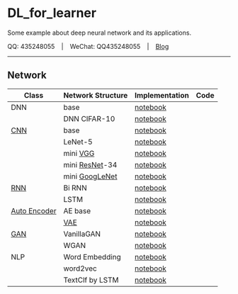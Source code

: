 # DL_for_learner

Some example about deep neural network and its applications.

QQ: 435248055 &ensp; | &ensp; WeChat: QQ435248055 &ensp; | &ensp; [Blog](https://daya-jin.github.io/)

---

## Network

|Class|Network Structure|Implementation|Code|
|-|-|-|-|
|DNN|base|[notebook](https://github.com/Daya-Jin/DL_for_learner/blob/master/DNN/1.%20DNN.ipynb)||
||DNN CIFAR-10|[notebook](https://github.com/Daya-Jin/DL_for_learner/blob/master/DNN/2.%20DNN_CIFAR.ipynb)||
|[CNN](https://daya-jin.github.io/2018/12/19/ConvolutionalNeuralNetworks/)|base|[notebook](https://github.com/Daya-Jin/DL_for_learner/blob/master/CNN/Toy_model/2.%20mini_CNN.ipynb)||
||LeNet-5|[notebook](https://github.com/Daya-Jin/DL_for_learner/blob/master/CNN/Toy_model/1.%20LeNet-5.ipynb)||
||mini [VGG](https://daya-jin.github.io/2018/12/19/ConvolutionalNeuralNetworks/#vgg)|[notebook](https://github.com/Daya-Jin/DL_for_learner/blob/master/CNN/Toy_model/3.%20mini_VGG.ipynb)||
||mini [ResNet](https://daya-jin.github.io/2018/12/19/ConvolutionalNeuralNetworks/#resnet)-34|[notebook](https://github.com/Daya-Jin/DL_for_learner/blob/master/CNN/Toy_model/4.%20mini_ResNet_34.ipynb)||
||mini [GoogLeNet](https://daya-jin.github.io/2018/12/19/ConvolutionalNeuralNetworks/#googlenet)|[notebook](https://github.com/Daya-Jin/DL_for_learner/blob/master/CNN/Toy_model/5.%20mini_GoogLeNet.ipynb)||
|[RNN](https://daya-jin.github.io/2019/01/23/RecurrentNeuralNetwork/)|Bi RNN|[notebook](https://github.com/Daya-Jin/DL_for_learner/blob/master/RNN/BiRNN_CLF.ipynb)||
||LSTM|[notebook](https://github.com/Daya-Jin/DL_for_learner/blob/master/RNN/LSTM_seq.ipynb)||
|[Auto Encoder](https://daya-jin.github.io/2019/02/09/AutoEncoder/)|AE base|[notebook](https://github.com/Daya-Jin/DL_for_learner/blob/master/AE/Auto_Encoder.ipynb)||
||[VAE](https://daya-jin.github.io/2019/02/09/AutoEncoder/#variational-auto-encoder)|[notebook](https://github.com/Daya-Jin/DL_for_learner/blob/master/AE/Variational%20Auto-Encoder.ipynb)||
|[GAN](https://daya-jin.github.io/2019/02/12/GenerativeAdversarialNetwork/)|VanillaGAN|[notebook](https://github.com/Daya-Jin/DL_for_learner/blob/master/GAN/VanillaGAN.ipynb)||
||WGAN|[notebook](https://github.com/Daya-Jin/DL_for_learner/blob/master/GAN/WGAN.ipynb)||
|NLP|Word Embedding|[notebook](https://github.com/Daya-Jin/DL_for_learner/blob/master/NLP/WordEmbedding.ipynb)||
||word2vec|[notebook](https://github.com/Daya-Jin/DL_for_learner/blob/master/NLP/word2vec.ipynb)||
||TextClf by LSTM|[notebook]()||
